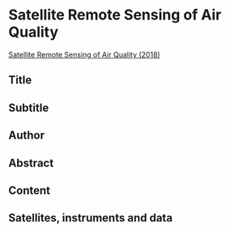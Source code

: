 
# Satellite Remote Sensing of Air Quality

[Satellite Remote Sensing of Air Quality (2018)](https://appliedsciences.nasa.gov/join-mission/training/english/arset-satellite-remote-sensing-air-quality)


## Title

## Subtitle

## Author

## Abstract

## Content

## Satellites, instruments and data

